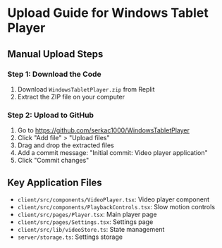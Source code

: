 # Upload Guide for Windows Tablet Player

## Manual Upload Steps

### Step 1: Download the Code
1. Download `WindowsTabletPlayer.zip` from Replit
2. Extract the ZIP file on your computer

### Step 2: Upload to GitHub
1. Go to https://github.com/serkac1000/WindowsTabletPlayer
2. Click "Add file" > "Upload files"
3. Drag and drop the extracted files
4. Add a commit message: "Initial commit: Video player application"
5. Click "Commit changes"

## Key Application Files
- `client/src/components/VideoPlayer.tsx`: Video player component
- `client/src/components/PlaybackControls.tsx`: Slow motion controls
- `client/src/pages/Player.tsx`: Main player page
- `client/src/pages/Settings.tsx`: Settings page
- `client/src/lib/videoStore.ts`: State management
- `server/storage.ts`: Settings storage

